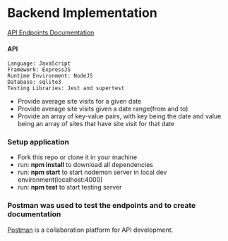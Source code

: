 # Backend Implementation

[API Endpoints Documentation](https://documenter.getpostman.com/view/10351835/TVmP9Gky)

#### API

```
Language: JavaScript
Framework: ExpressJS
Runtime Environment: NodeJS
Database: sqlite3
Testing Libraries: Jest and supertest
```

- Provide average site visits for a given date
- Provide average site visits given a date range(from and to)
- Provide an array of key-value pairs, with key being the date and value being an array of sites that have site visit for that date

### Setup application

- Fork this repo or clone it in your machine
- run: <strong>npm install</strong> to download all dependencies
- run: <strong>npm start</strong> to start nodemon server in local dev environment(localhost:4000)
- run: <strong>npm test</strong> to start testing server

### Postman was used to test the endpoints and to create documentation

[Postman](https://www.postman.com/) is a collaboration platform for API development.
